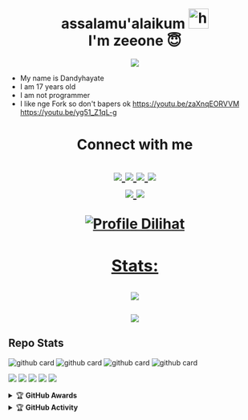<h1 align="center">assalamu'alaikum <img src="https://livedoor.blogimg.jp/news4wide/imgs/c/f/cf57da9b.gif" width="40px" alt="hi"><br>I'm zeeone 😇 </h1>
<p align="center">
  <img src="https://avatars.githubusercontent.com/u/34529416?s=400&u=d77b9c85fc9944825b075fd32be56687077d09e4&v=4" />
</p>

-  My name is Dandyhayate
-  I am 17 years old 
-  I am not programmer
-  I like nge Fork so don't bapers ok
   https://youtu.be/zaXnqEORVVM
   https://youtu.be/yg51_Z1qL-g

<h1 align="center"> Connect with me
<p align="center">
  <a href="https://instagram.com/DandyHayate"><img src="https://img.shields.io/badge/Instagram-FFD700?style=for-the-badge&logo=instagram&logoColor=black"/> 
  <a href="https://wa.me/62895336669257?text=Hay%20Abang%20boleh%20gak%20kujadi%20pacarnya"><img src="https://img.shields.io/badge/WhatsApp-FFD700?style=for-the-badge&logo=whatsapp&logoColor=black" />
  <a href="https://m.facebook.com/photo.php?fbid=2225284347524261&id=100001281536035"><img src="https://img.shields.io/badge/Facebook-%FFD700.svg?&style=for-the-badge&logo=facebook&logoColor=black" />
  <a href="https://t.me/DandyHayate"><img src="https://img.shields.io/badge/Telegram-%FFD700?&style=for-the-badge&logo=telegram&logoColor=black" /> <br>
  <a href="https://github.com/DandyHayate"><img src="https://img.shields.io/badge/-GitHub-black?style=flat-square&logo=github" /> 
  <a href="https://youtube.com/channel/UCWNKR_INGuazISAO5zd7wOQ"><img src="https://img.shields.io/youtube/channel/subscribers/UCdzWwbApjkyODby7_MoRYlA?style=social" /> <br>
</p>


![Profile Dilihat](https://komarev.com/ghpvc/?username=DandyHayate&color=blue&style=flat-square&label=Profile+Dilihat)
### Stats:
<p align="center"><a href="https://github.com/DandyHayate"><img src="https://github-readme-stats.vercel.app/api?username=DandyHayate&show_icons=true&theme=radical"></a></p>
<p align="center"><a href="https://github.com/DandyHayate"><img src="https://github-readme-stats.vercel.app/api/top-langs/?username=DandyHayate&theme=radical&layout=compact"></a></p> 

## Repo Stats
![github card](https://github-readme-stats.vercel.app/api/pin/?username=DandyHayate&repo=Botlogin&theme=dark)
![github card](https://github-readme-stats.vercel.app/api/pin/?username=DandyHayate&repo=BC-LIFF&theme=nightowl)
![github card](https://github-readme-stats.vercel.app/api/pin/?username=DandyHayate&repo=CakarKucingJS&theme=dark)
![github card](https://github-readme-stats.vercel.app/api/pin/?username=DandyHayate&repo=DandyHayateSB&theme=nightowl)


<p>
    <img src="https://img.shields.io/badge/OS-Linux-blue?&logo=Linux" />
    <img src="https://img.shields.io/badge/OS-Windows-blue?&logo=Windows" />
    <img src="https://img.shields.io/badge/IDE-Xcode-blue?&logo=xcode" />
    <img src="https://img.shields.io/badge/Text%20Editor-Visual%20Studio%20Code-blue?&logo=visual%20studio%20code&logoColor=blue" />
    <img src="https://img.shields.io/badge/Sublime%20Text-gray?&logo=Sublime-Text" />
</p>
<details>
    <summary>&#127942 <b>GitHub Awards</b></summary><br/>

![Github Trophy](https://github-profile-trophy.vercel.app/?username=phaticusthiccy)

</details>

<details>
    <summary>&#127942 <b>GitHub Activity</b></summary><br/>

![Metrics](https://metrics.lecoq.io/DandyHayate?template=classic&repositories.forks=true&languages=1&languages.colors=github&languages.threshold=0%25&config.timezone=Asia%2FMakassar)

</details>
